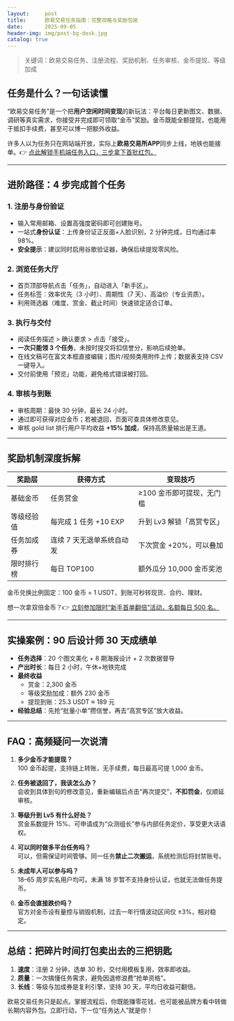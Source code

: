 ```yaml
---
layout:     post
title:      欧易交易任务指南：完整攻略与奖励包装
date:       2025-09-05
header-img: img/post-bg-desk.jpg
catalog: true
---
```


> 关键词：欧易交易任务、注册流程、奖励机制、任务审核、金币提现、等级加成

## 任务是什么？一句话读懂
“欧易交易任务”是一个把**用户空闲时间变现**的新玩法：平台每日更新图文、数据、调研等真实需求，你接受并完成即可领取“金币”奖励。金币既能全额提现，也能用于抵扣手续费，甚至可以博一把额外收益。  

许多人以为任务只在网站端开放，实际上**欧易交易所APP**同步上线，地铁也能接单。👉 [点此解锁手机端任务入口，三步拿下首批红包。](https://okxdog.com/)

---

## 进阶路径：4 步完成首个任务

### 1. 注册与身份验证  
- 输入常用邮箱、设置高强度密码即可创建账号。  
- 一站式**身份认证**：上传身份证正反面+人脸识别，2 分钟完成，日均通过率 98%。  
- **安全提示**：建议同时启用谷歌验证器，确保后续提现零风险。

### 2. 浏览任务大厅  
- 首页顶部导航点击「任务」，自动进入「新手区」。  
- 任务标签：效率优先（3 小时）、周期性（7 天）、高溢价（专业资质）。  
- 利用筛选器（难度、赏金、截止时间）快速锁定适合订单。

### 3. 执行与交付  
- 阅读任务描述 > 确认要求 > 点击「接受」。  
- **一次只能领 3 个任务**，未按时提交将扣信誉分，影响后续抢单。  
- 在线文稿可在富文本框直接编辑；图片/视频类用附件上传；数据表支持 CSV 一键导入。  
- 交付前使用「预览」功能，避免格式错误被打回。

### 4. 审核与到账  
- 审核周期：最快 30 分钟，最长 24 小时。  
- 通过即可获得对应金币；若被退回，页面可查具体修改意见。  
- 审核 gold list 排行用户平均收益 **+15% 加成**，保持高质量输出是王道。  

---

## 奖励机制深度拆解

| 奖励层        | 获得方式                    | 变现技巧                     |
|-------------- | --------------------------- | ---------------------------- |
| 基础金币      | 任务赏金                    | ≥100 金币即可提现，无门槛    |
| 等级经验值    | 每完成 1 任务 +10 EXP       | 升到 Lv3 解锁「高赏专区」    |
| 任务加成券    | 连续 7 天无退单系统自动发   | 下次赏金 +20%，可以叠加      |
| 限时排行榜    | 每日 TOP100                 | 额外瓜分 10,000 金币奖池     |

金币兑换比例固定：100 金币 = 1 USDT，到账可秒转现货、合约、理财。  

想一次拿双倍金币？👉 [立刻参加限时“新手首单翻倍”活动，名额每日 500 名。](https://okxdog.com/)

---

## 实操案例：90 后设计师 30 天成绩单

- **任务选择**：20 个图文美化 + 8 期海报设计 + 2 次数据督导  
- **产出时长**：每日 2 小时，午休+地铁完成  
- **最终收益**  
  - 赏金：2,300 金币  
  - 等级奖励加成：额外 230 金币  
  - 提现到账：25.3 USDT ≈ 189 元  
- **经验总结**：先抢“批量小单”攒信誉，再去“高赏专区”放大收益。  

---

## FAQ：高频疑问一次说清

1. **多少金币才能提现？**  
   100 金币起提，支持链上转账，无手续费，每日最高可提 1,000 金币。

2. **任务被退回了，我该怎么办？**  
   会收到具体到句的修改意见，重新编辑后点击“再次提交”，**不扣罚金**，仅顺延审核。

3. **等级升到 Lv5 有什么好处？**  
   赏金系数提升 15%、可申请成为“众测组长”参与内部任务定价，享受更大话语权。

4. **可以同时做多平台任务吗？**  
   可以，但需保证时间管够。同一任务**禁止二次搬运**，系统检测后将封禁账号。

5. **未成年人可以参与吗？**  
   18–65 周岁实名用户均可。未满 18 岁暂不支持身份认证，也就无法做任务提币。

6. **金币会直接跌价吗？**  
   官方对金币设有量控与销毁机制，过去一年行情波动区间仅 ±3%，相对稳定。

---

## 总结：把碎片时间打包卖出去的三把钥匙

1. **速度**：注册 2 分钟，选单 30 秒，交付用模板复用，效率即收益。  
2. **质量**：一次搞懂任务需求，避免因退修浪费“抢单资格”。  
3. **长线**：等级与加成券是复利引擎，坚持 30 天，平均日收益可翻倍。

欧易交易任务只是起点。掌握流程后，你既能赚零花钱，也可能被品牌方看中转做长期内容外包。立即行动，下一位“任务达人”就是你！